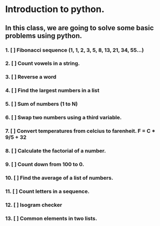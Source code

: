 # Introduction to python.

## In this class, we are going to solve some basic problems using python.

### 1. [ ] Fibonacci sequence (1, 1, 2, 3, 5, 8, 13, 21, 34, 55...)
### 2. [ ] Count vowels in a string.
### 3. [ ] Reverse a word
### 4. [ ] Find the largest numbers in a list
### 5. [ ] Sum of numbers (1 to N)
### 6. [ ] Swap two numbers using a third variable.
### 7. [ ] Convert temperatures from celcius to farenheit. F = C * 9/5 + 32
### 8. [ ] Calculate the factorial of a number.
### 9. [ ] Count down from 100 to 0.
### 10. [ ] Find the average of a list of numbers.
### 11. [ ] Count letters in a sequence.
### 12. [ ] Isogram checker
### 13. [ ] Common elements in two lists.